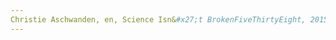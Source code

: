 ```yaml
---
Christie Aschwanden, en, Science Isn&#x27;t BrokenFiveThirtyEight, 2015, p.. URL: zotero://select/items/@AschwandenScienceIsnBroken2015
---
```


